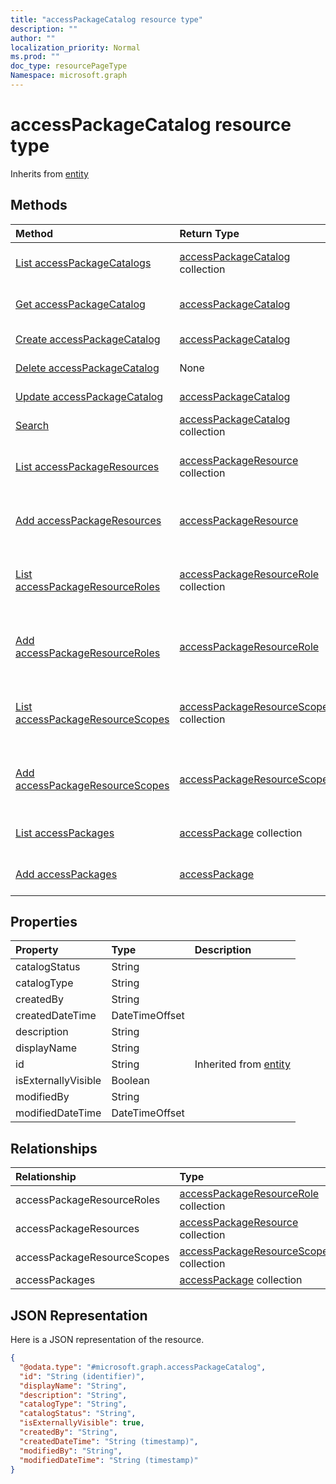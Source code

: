 ```yaml
---
title: "accessPackageCatalog resource type"
description: ""
author: ""
localization_priority: Normal
ms.prod: ""
doc_type: resourcePageType
Namespace: microsoft.graph
---
```



# accessPackageCatalog resource type




Inherits from [entity](../resources/entity.md)

## Methods
|Method|Return Type|Description|
|:---|:---|:---|
|[List accessPackageCatalogs](../api/accesspackagecatalog-list.md)|[accessPackageCatalog](../resources/accessPackageCatalog.md) collection|List properties and relationships of the [accessPackageCatalog](../resources/accesspackagecatalog.md) objects.|
|[Get accessPackageCatalog](../api/accesspackagecatalog-get.md)|[accessPackageCatalog](../resources/accessPackageCatalog.md)|Read properties and relationships of the [accessPackageCatalog](../resources/accesspackagecatalog.md) object.|
|[Create accessPackageCatalog](../api/accesspackagecatalog-post-accesspackagecatalogs.md)|[accessPackageCatalog](../resources/accessPackageCatalog.md)|Create a new [accessPackageCatalog](../resources/accesspackagecatalog.md) object.|
|[Delete accessPackageCatalog](../api/accesspackagecatalog-delete.md)|None|Deletes a [accessPackageCatalog](../resources/accesspackagecatalog.md).|
|[Update accessPackageCatalog](../api/accesspackagecatalog-update.md)|[accessPackageCatalog](../resources/accessPackageCatalog.md)|Update the properties of a [accessPackageCatalog](../resources/accesspackagecatalog.md) object.|
|[Search](../api/accesspackagecatalog-search.md)|[accessPackageCatalog](../resources/accessPackageCatalog.md) collection||
|[List accessPackageResources](../api/accesspackagecatalog-list-accesspackageresources.md)|[accessPackageResource](../resources/accessPackageResource.md) collection|Get the accessPackageResources from the accessPackageResources navigation property.|
|[Add accessPackageResources](../api/accesspackagecatalog-post-accesspackageresources.md)|[accessPackageResource](../resources/accessPackageResource.md)|Add accessPackageResources by posting to the accessPackageResources collection.|
|[List accessPackageResourceRoles](../api/accesspackagecatalog-list-accesspackageresourceroles.md)|[accessPackageResourceRole](../resources/accessPackageResourceRole.md) collection|Get the accessPackageResourceRoles from the accessPackageResourceRoles navigation property.|
|[Add accessPackageResourceRoles](../api/accesspackagecatalog-post-accesspackageresourceroles.md)|[accessPackageResourceRole](../resources/accessPackageResourceRole.md)|Add accessPackageResourceRoles by posting to the accessPackageResourceRoles collection.|
|[List accessPackageResourceScopes](../api/accesspackagecatalog-list-accesspackageresourcescopes.md)|[accessPackageResourceScope](../resources/accessPackageResourceScope.md) collection|Get the accessPackageResourceScopes from the accessPackageResourceScopes navigation property.|
|[Add accessPackageResourceScopes](../api/accesspackagecatalog-post-accesspackageresourcescopes.md)|[accessPackageResourceScope](../resources/accessPackageResourceScope.md)|Add accessPackageResourceScopes by posting to the accessPackageResourceScopes collection.|
|[List accessPackages](../api/accesspackagecatalog-list-accesspackages.md)|[accessPackage](../resources/accessPackage.md) collection|Get the accessPackages from the accessPackages navigation property.|
|[Add accessPackages](../api/accesspackagecatalog-post-accesspackages.md)|[accessPackage](../resources/accessPackage.md)|Add accessPackages by posting to the accessPackages collection.|

## Properties
|Property|Type|Description|
|:---|:---|:---|
|catalogStatus|String||
|catalogType|String||
|createdBy|String||
|createdDateTime|DateTimeOffset||
|description|String||
|displayName|String||
|id|String| Inherited from [entity](../resources/entity.md)|
|isExternallyVisible|Boolean||
|modifiedBy|String||
|modifiedDateTime|DateTimeOffset||

## Relationships
|Relationship|Type|Description|
|:---|:---|:---|
|accessPackageResourceRoles|[accessPackageResourceRole](../resources/accessPackageResourceRole.md) collection||
|accessPackageResources|[accessPackageResource](../resources/accessPackageResource.md) collection||
|accessPackageResourceScopes|[accessPackageResourceScope](../resources/accessPackageResourceScope.md) collection||
|accessPackages|[accessPackage](../resources/accessPackage.md) collection||

## JSON Representation
Here is a JSON representation of the resource.
<!-- {
  "blockType": "resource",
  "keyProperty": "id",
  "@odata.type": "microsoft.graph.accessPackageCatalog",
  "baseType": "microsoft.graph.entity",
  "openType": false
}
-->
``` json
{
  "@odata.type": "#microsoft.graph.accessPackageCatalog",
  "id": "String (identifier)",
  "displayName": "String",
  "description": "String",
  "catalogType": "String",
  "catalogStatus": "String",
  "isExternallyVisible": true,
  "createdBy": "String",
  "createdDateTime": "String (timestamp)",
  "modifiedBy": "String",
  "modifiedDateTime": "String (timestamp)"
}
```

